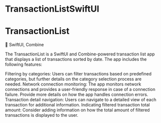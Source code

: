 # TransactionListSwiftUI
# TransactionList
🍏 SwiftUI, Combine

The TransactionList is a SwiftUI and Combine-powered transaction list app that displays a list of transactions sorted by date. The app includes the following features:

Filtering by categories: Users can filter transactions based on predefined categories, but further details on the category selection process are needed.
Network connection monitoring: The app monitors network connections and provides a user-friendly response in case of a connection failure. Provide more details on how the app handles connection errors.
Transaction detail navigation: Users can navigate to a detailed view of each transaction for additional information.
Indicating filtered transaction total amount: Consider adding information on how the total amount of filtered transactions is displayed to the user.
